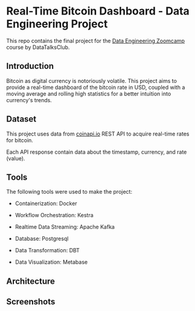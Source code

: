 # 

# Real-Time Bitcoin Dashboard - Data Engineering Project

This repo contains the final project for the [Data Engineering Zoomcamp](https://github.com/DataTalksClub/data-engineering-zoomcamp) course by DataTalksClub.

## Introduction

Bitcoin as digital currency is notoriously volatile. This project aims to provide a real-time dashboard of the bitcoin rate in USD, coupled with a moving average and rolling high statistics for a better intuition into currency's trends.

## Dataset

This project uses data from [coinapi.io](https://coinapi.io) REST API to acquire real-time rates for bitcoin.

Each API response contain data about the timestamp, currency, and rate (value).



## Tools

The following tools were used to make the project:

* Containerization: Docker

* Workflow Orchestration: Kestra

* Realtime Data Streaming: Apache Kafka

* Database: Postgresql

* Data Transformation: DBT

* Data Visualization: Metabase

## Architecture



## Screenshots![]()


